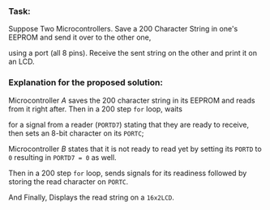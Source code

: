 ### Task:
Suppose Two Microcontrollers. Save a 200 Character String in one's EEPROM and send it over to the other one,

using a port (all 8 pins). Receive the sent string on the other and print it on an LCD.

### Explanation for the proposed solution:
Microcontroller *A* saves the 200 character string in its EEPROM and reads from it right after. Then in a 200 step `for` loop, waits

for a signal from a reader (`PORTD7`) stating that they are ready to receive, then sets an 8-bit character on its `PORTC`;

Microcontroller *B* states that it is not ready to read yet by setting its `PORTD` to `0` resulting in `PORTD7 = 0` as well.

Then in a 200 step `for` loop, sends signals for its readiness followed by storing the read character on `PORTC`. 

And Finally, Displays the read string on a `16x2LCD`.

